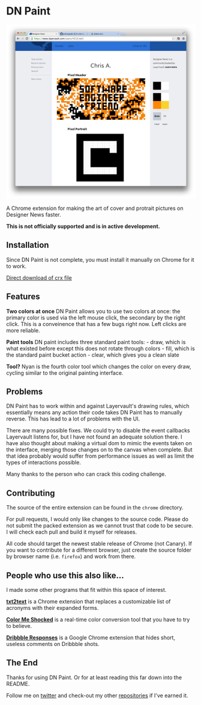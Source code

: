 DN Paint
========

![DN Paint Screenshot](https://github.com/andrejewski/dn-paint/blob/master/screenshot.jpg?raw=true)

A Chrome extension for making the art of cover and protrait pictures on Designer News faster.

**This is not officially supported and is in active development.**

## Installation

Since DN Paint is not complete, you must install it manually on Chrome for it to work.

[Direct download of crx file](https://github.com/andrejewski/dn-paint/blob/master/chrome.crx?raw=true)

## Features 

**Two colors at once** DN Paint allows you to use two colors at once: the primary color is used via the left mouse click, the secondary by the right click. This is a conveinence that has a few bugs right now. Left clicks are more reliable.

**Paint tools** DN paint includes three standard paint tools:
	- draw, which is what existed before except this does not rotate through colors
	- fill, which is the standard paint bucket action
	- clear, which gives you a clean slate

**Tool?** Nyan is the fourth color tool which changes the color on every draw, cycling similar to the original painting interface.

## Problems 

DN Paint has to work within and against Layervault's drawing rules, which essentially means any action their code takes DN Paint has to manually reverse. This has lead to a lot of problems with the UI.

There are many possible fixes. We could try to disable the event callbacks Layervault listens for, but I have not found an adequate solution there. I have also thought about making a virtual dom to mimic the events taken on the interface, merging those changes on to the canvas when complete. But that idea probably would suffer from performance issues as well as limit the types of interactions possible.

Many thanks to the person who can crack this coding challenge.

## Contributing

The source of the entire extension can be found in the `chrome` directory.

For pull requests, I would only like changes to the source code. Please do not submit the packed extension as we cannot trust that code to be secure. I will check each pull and build it myself for releases.

All code should target the newest stable release of Chrome (not Canary). If you want to contribute for a different browser, just create the source folder by browser name (i.e. `firefox`) and work from there.

## People who use this also like...

I made some other programs that fit within this space of interest. 

[**txt2text**](https://github.com/andrejewski/txt2text) is a Chrome extension that replaces a customizable list of acronyms with their expanded forms.

[**Color Me Shocked**](http://chrisandrejewski.com/project/color-me-shocked/) is a real-time color conversion tool that you have to try to believe.

[**Dribbble Responses**](http://chrisandrejewski.com/project/color-me-shocked/) is a Google Chrome extension that hides short, useless comments on Dribbble shots.

## The End

Thanks for using DN Paint. Or for at least reading this far down into the README.

Follow me on [twitter](http://twitter.com/compooter) and check-out my other [repositories](http://github.com/andrejewski) if I've earned it.

